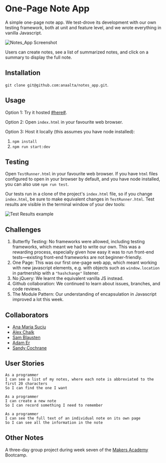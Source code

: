 # One-Page Note App

A simple one-page note app. We test-drove its development with our own testing framework, both at unit and feature level, and we wrote everything in vanilla Javascript.

![Notes_App Screenshot](http://i.imgur.com/fmOL8NH.png)

Users can create notes, see a list of summarized notes, and click on a summary to display the full note.

## Installation

`git clone git@github.com:anaalta/notes_app.git`.

## Usage

Option 1: Try it hosted [#here#](github-pages-address-goes-here).

Option 2: Open `index.html` in your favourite web browser.

Option 3: Host it locally (this assumes you have node installed): 
1. `npm install`
2. `npm run start:dev`

## Testing

Open `TestRunner.html` in your favourite web browser. If you have `html` files configured to open in your browser by default, and you have node installed, you can also use `npm run test`.

Our tests run in a clone of the project's `index.html` file, so if you change `index.html`, be sure to make equivalent changes in `TestRunner.html`. Test results are visible in the terminal window of your dev tools:

![Test Results example](http://i.imgur.com/W8L3VQX.png)

## Challenges

1. Butterfly Testing: No frameworks were allowed, including testing frameworks, which meant we had to write our own. This was a rewarding process, especially given how easy it was to run front-end tests—existing front-end frameworks are not beginner-friendly.
2. One Page: This was our first one-page web app, which meant working with new javascript elements, e.g. with objects such as `window.location` in partnership with a `"hashchange"` listener.
3. No jQuery: We learnt the equivalent vanilla JS instead.
4. Github collaboration: We continued to learn about issues, branches, and code reviews.
5. The Module Pattern: Our understanding of encapsulation in Javascript improved a lot this week.


## Collaborators

* [Ana Maria Suciu](https://github.com/anaalta)
* [Alex Chalk](https://github.com/adc17)
* [Sam Blausten](https://github.com/sblausten)
* [Adam Er](https://github.com/adamerdemer)
* [Sandy Cochrane](https://github.com/axcochrane)

User Stories
------------
```
As a programmer
I can see a list of my notes, where each note is abbreviated to the first 20 characters
So I can find the one I want
```

```
As a programmer
I can create a new note
So I can record something I need to remember
```

```
As a programmer
I can see the full text of an individual note on its own page
So I can see all the information in the note
```

## Other Notes

A three-day group project during week seven of the [Makers Academy](http://www.makersacademy.com) Bootcamp.